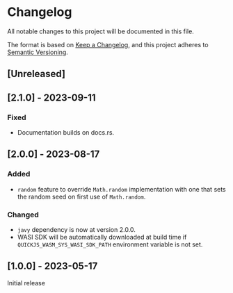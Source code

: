# Changelog

All notable changes to this project will be documented in this file.

The format is based on [Keep a Changelog](https://keepachangelog.com/en/1.0.0/),
and this project adheres to [Semantic Versioning](https://semver.org/spec/v2.0.0.html).

## [Unreleased]

## [2.1.0] - 2023-09-11

### Fixed

- Documentation builds on docs.rs.

## [2.0.0] - 2023-08-17

### Added

- `random` feature to override `Math.random` implementation with one that sets the random seed on first use of `Math.random`.

### Changed

- `javy` dependency is now at version 2.0.0.
- WASI SDK will be automatically downloaded at build time if `QUICKJS_WASM_SYS_WASI_SDK_PATH` environment variable is not set.

## [1.0.0] - 2023-05-17

Initial release

